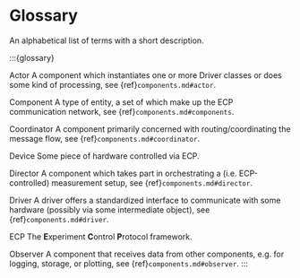 # Glossary
An alphabetical list of terms with a short description.

:::{glossary}

Actor
    A component which instantiates one or more Driver classes or does some kind of processing, see {ref}`components.md#actor`.

Component
    A type of entity, a set of which make up the ECP communication network, see {ref}`components.md#components`.

Coordinator
    A component primarily concerned with routing/coordinating the message flow, see {ref}`components.md#coordinator`.

Device
    Some piece of hardware controlled via ECP.

Director
    A component which takes part in orchestrating a (i.e. ECP-controlled) measurement setup, see {ref}`components.md#director`.

Driver
    A driver offers a standardized interface to communicate with some hardware (possibly via some intermediate object), see {ref}`components.md#driver`. 

ECP
    The **E**xperiment **C**ontrol **P**rotocol framework.

Observer
    A component that receives data from other components, e.g. for logging, storage, or plotting, see {ref}`components.md#observer`.
:::
